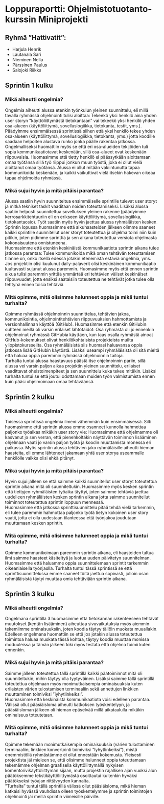 # Loppuraportti: Ohjelmistotuotanto-kurssin Miniprojekti

## Ryhmä ”Hattivatit”:
- Harjula Henrik
- Lautanala Sari
- Nieminen Nella
- Pärssinen Paulus
- Salojoki Riikka

## Sprintin 1 kulku

### Mikä aiheutti ongelmia?

Ongelmia aiheutti alussa etenkin työnkulun yleinen suunnittelu, eli millä tavalla ryhmässä ohjelmointi tulisi aloittaa: Tekeekö yksi henkilö aina yhden user storyn ”käyttöliittymästä tietokantaan” vai tekeekö yksi henkilö yhden osa-alueen (käyttöliittymä, sovelluslogiikka, tietokanta, testit, yms.). Päädyimme ensimmäisessä sprintissä siihen että yksi henkilö tekee yhden osa-alueen (käyttöliittymä, sovelluslogiikka, tietokanta, yms.) jotta koodille saadaan helpoiten alustava runko jonka päälle rakentaa jatkossa.  
Ongelmalliseksi huomattiin myös se että eri osa-alueiden tekijöiden tuli sopia kommunikaatiotavat keskenään, sillä osa-alueet ovat keskenään riippuvaisia. Huomasimme että tietty henkilö ei päässytkään aloittamaan omaa työtänsä sillä työ riippui jonkun muun työstä, joka ei ollut vielä aloittanut omaa työtänsä. Alussa ei ollut mitään vakiintunutta tapaa kommunikoida keskenään, ja kaikki vaikuttivat vielä itsekin hakevan oikeaa tapaa ohjelmoida ryhmässä.

### Mikä sujui hyvin ja mitä pitäisi parantaa?

Alussa saatiin hyvin suunniteltua ensimmäiselle sprintille tulevat user storyt ja mitkä tekniset taskit vaaditaan noiden toteuttamiseksi. Lisäksi alussa saatiin helposti suunniteltua sovelluksen yleinen rakenne (päädyimme kerrosarkkitehtuuriin eli on erikseen käyttöliittymä, sovelluslogiikka, tietokantaosio). Työt saatiin myös hyvin jaettua alussa ryhmäläisten kesken. Sprintin lopussa huomasimme että alkuhaasteiden jälkeen olimme saaneet kaikki sprintille suunnitellut user storyt toteutettua ja ohjelma toimi niin kuin pitikin, joten pidimme sprinttiä ja sen aikana toteutettua versiota ohjelmasta kokonaisuutena onnistuneena.  
Huomasimme että etenkin keskinäistä kommunikaatiota sprintin aikana tulee jatkossa parantaa: Tulee kommunikoida mikä oman tehtävän toteuttamisen tilanne on, onko itsellä edessä jotakin etenemistä estäviä ongelmia, yms. Jos projektiin olisi kuulunut daily-palaverit olisi keskinäinen kommunikaatio luultavasti sujunut alussa paremmin. Huomasimme myös että ennen sprintin alkua tulisi paremmin yrittää ymmärtää eri tehtävien väliset keskinäiset riippuvuudet, jotta ensiksi saataisiin toteutettua ne tehtävät jotka tulee olla tehtynä ennen toisia tehtäviä.

### Mitä opimme, mitä olisimme halunneet oppia ja mikä tuntui turhalta?

Opimme ryhmässä ohjelmoinnin suunnittelua, tehtävien jakoa, kommunikointia, ohjelmointitehtävien riippuvuuksien hahmottamista ja versionhallinnan käyttöä (GitHub). Huomasimme että etenkin GitHubin suhteen meillä oli varsin erilaiset lähtötaidot: Osa ryhmästä oli jo ennenkin ohjelmoinut ryhmässä GitHubia käyttäen, kun taas osalla ryhmästä ainoat GitHub-kokemukset olivat henkilökohtaisista projekteista muilta yliopistokursseilta. Osa ryhmäläisistä siis huomasi haluavansa oppia jatkossa lisää GitHubin käytöstä. Lisäksi useampi ryhmäläisistä oli sitä mieltä että haluaa oppia paremmin ryhmässä ohjelmoinnin taitoja.  
Turhalta tuntui alussa haastavuus päästä itse ohjelmoinnin pariin, sillä alussa vei varsin paljon aikaa projektin yleinen suunnittelu, erilaiset vaadittavat oheistoimenpiteet ja sen suunnittelu kuka tekee mitäkin. Lisäksi turhalta tuntui se että joutui odottamaan muiden työn valmistumista ennen kuin pääsi ohjelmoimaan omaa tehtäväänsä.

## Sprintin 2 kulku

### Mikä aiheutti ongelmia?

Toisessa sprintissä ongelmia ilmeni vähemmän kuin ensimmäisessä. Silti huomasimme että sprintin alussa emme osanneet kunnolla hahmottaa paljonko työaikaa mikäkin user story vie: Huomasimme että ohjelmamme oli kasvanut jo sen verran, että pienehköltäkin näyttävän toiminnon lisääminen ohjelmaan vaati jo varsin paljon työtä ja koodin muuttamista monessa eri paikassa. Myös sprintin alussa tehtävien jako ryhmäläisille aiheutti hieman haasteita, eli emme lähteneet jakamaan yhtä user storya useammalle henkilölle vaikka olisi ehkä pitänyt.

### Mikä sujui hyvin ja mitä pitäisi parantaa?

Hyvin sujui jälleen se että saimme kaikki suunnitellut user storyt toteutettua sprintin aikana mitä oli suunniteltukin. Huomasimme myös kesken sprintin että tiettyjen ryhmäläisten työaika täyttyi, joten saimme tehtäviä jaettua uudelleen ryhmäläisten kesken sprintin aikana jotta saimme suunnitellut toiminnot toteutettua sprintin loppuun mennessä.  
Huomasimme että jatkossa sprinttisuunnittelu pitää tehdä vielä tarkemmin, eli tulee paremmin hahmottaa paljonko työtä tietyn kokoinen user story vaatii, jotta ei olla uudestaan tilanteessa että työnjakoa joudutaan muuttamaan kesken sprintin.

### Mitä opimme, mitä olisimme halunneet oppia ja mikä tuntui turhalta?

Opimme kommunikoimaan paremmin sprintin aikana, eli haasteiden tultua ilmi saimme haasteet käsiteltyä ja luotua uuden päivitetyn suunnitelman. Huomasimme että haluamme oppia suunnittelemaan sprintit tarkemmin oikeanlaisella työnjaolla. Turhalta tuntui tässä sprintissä se että sprinttisuunnittelussa emme saaneet töitä jaettua sopivasti, jolloin osan ryhmäläisistä täytyi muuttaa omia tehtäviään sprintin aikana.

## Sprintin 3 kulku

### Mikä aiheutti ongelmia?

Ongelmana sprintillä 3 huomasimme että tietokannan rakenteeseen tehtävät muutokset (kentän lisääminen) aiheuttaa sivuvaikutuksia myös aiemmin tekemiimme ominaisuuksiin, joten koodia täytyy tällöin muokata muuallakin. Edelleen ongelmana huomattiin se että jos jotakin alussa toteutettua toimintoa haluaa muokata tässä kohtaa, täytyy koodia muuttaa monissa moduuleissa ja tämän jälkeen toki myös testata että ohjelma toimii kuten ennenkin.

### Mikä sujui hyvin ja mitä pitäisi parantaa?

Saimme jälleen toteutettua tällä sprintillä kaikki päätoiminnot mitä oli suunniteltukin, mihin täytyy olla tyytyväinen. Lisäksi saimme tällä sprintillä toteutettua ohjelmaan myös monimutkaisempia ominaisuuksia kuten erilaisten värien tulostamisen terminaaliin sekä annettujen linkkien muuttaminen toimiviksi ”lyhytlinkeiksi”.  
Huomasimme että keskinäistä kommunikaatiota voisi edelleen parantaa. Välissä ollut pääsiäisloma aiheutti katkoksen työskentelyyn, ja pääsiäisloman jälkeen oli hieman epäselvää millä aikataululla mikäkin ominaisuus toteutetaan.

### Mitä opimme, mitä olisimme halunneet oppia ja mikä tuntui turhalta?

Opimme tekemään monimutkaisempia ominaisuuksia (värien tulostaminen terminaaliin, linkkien konvertointi toimiviksi ”lyhytlinkeiksi”), mistä enemmistöllä ryhmästämme ei ollut ennestään kokemusta. Yleisesti projektista jäi mieleen se, että olisimme halunneet oppia toteuttamaan tekemämme ohjelman graafisella käyttöliittymällä nykyisen komentorivikäyttöliittymän sijaan, mutta projektin rajallisen ajan vuoksi alun päätöksemme tekstikäyttöliittymästä osoittautui kuitenkin hyväksi päätökseksi työajan riittävyyden kannalta.  
”Turhalta” tuntui tällä sprintillä välissä ollut pääsiäisloma, mikä hieman katkaisi hyvässä vauhdissa olleen työskentelymme ja sprintin toimintojen ohjelmointi jäi meillä sprintin viimeisille päiville.
